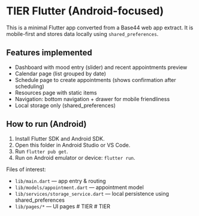 
# TIER Flutter (Android-focused)

This is a minimal Flutter app converted from a Base44 web app extract. It is mobile-first and stores data locally using `shared_preferences`.

## Features implemented
- Dashboard with mood entry (slider) and recent appointments preview
- Calendar page (list grouped by date)
- Schedule page to create appointments (shows confirmation after scheduling)
- Resources page with static items
- Navigation: bottom navigation + drawer for mobile friendliness
- Local storage only (shared_preferences)

## How to run (Android)
1. Install Flutter SDK and Android SDK.
2. Open this folder in Android Studio or VS Code.
3. Run `flutter pub get`.
4. Run on Android emulator or device: `flutter run`.

Files of interest:
- `lib/main.dart` — app entry & routing
- `lib/models/appointment.dart` — appointment model
- `lib/services/storage_service.dart` — local persistence using shared_preferences
- `lib/pages/*` — UI pages
#   T I E R  
 #   T I E R  
 